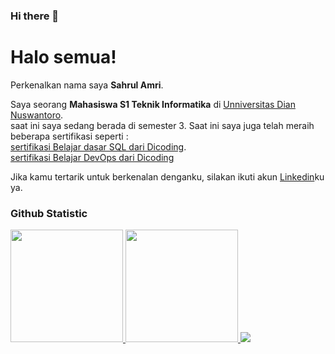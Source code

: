 ### Hi there 👋

<!--
**Sahrulamri/Sahrulamri** is a ✨ _special_ ✨ repository because its `README.md` (this file) appears on your GitHub profile.

Here are some ideas to get you started:

- 🔭 I’m currently working on ...
- 🌱 I’m currently learning ...
- 👯 I’m looking to collaborate on ...
- 🤔 I’m looking for help with ...
- 💬 Ask me about ...
- 📫 How to reach me: ...
- 😄 Pronouns: ...
- ⚡ Fun fact: ...
-->

# Halo semua! 

Perkenalkan nama saya **Sahrul Amri**.<br>

Saya seorang **Mahasiswa S1 Teknik Informatika** di [Unniversitas Dian Nuswantoro](https://dinus.ac.id/).<br>
saat ini saya sedang berada di semester 3.
Saat ini saya juga telah meraih beberapa sertifikasi seperti : <br> [sertifikasi Belajar dasar SQL dari Dicoding](https://www.dicoding.com/certificates/EYX4YRGNWZDL).<br>
[sertifikasi Belajar DevOps dari Dicoding](https://www.dicoding.com/certificates/MRZMLG2WKXYQ) <br>


Jika kamu tertarik untuk berkenalan denganku, silakan ikuti akun [Linkedin](https://www.linkedin.com/in/sahrul-amri-59022b216/)ku ya.

### Github Statistic

<p align="left">
<a href="https://github.com/Sahrulamri">
  <img height="180em" src="https://github-readme-stats-eight-theta.vercel.app/api?username=Sahrulamri&show_icons=true&theme=algolia&include_all_commits=true&count_private=true"/>
  <img height="180em" src="https://github-readme-stats-eight-theta.vercel.app/api/top-langs/?username=Sahrulamri&layout=compact&theme=algolia"/>
<!--   <img height="180em" src="https://github-readme-stats-eight-theta.vercel.app/api/top-langs/?username=Sahrulamri&amp;theme=algolia" style="max-width: 100%;"> -->
<!--   <p><img align="left" src="https://github-readme-stats.vercel.app/api/top-langs?username=Sahrulamri&show_icons=true&locale=en&layout=compact" alt="Sahrulamri" /></p> -->
  <img src="https://github-readme-stats.vercel.app/api/top-langs/?username=Sahrulamri&langs_count=10&theme=tokyonight&card_height=150px&layout=compact&card_width=250px">
</a>
</p>


